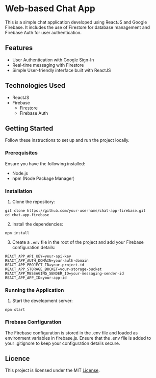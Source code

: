 # Web-based Chat App

This is a simple chat application developed using ReactJS and Google Firebase. It includes the use of Firestore for database management and Firebase Auth for user authentication.

## Features

- User Authentication with Google Sign-In
- Real-time messaging with Firestore
- Simple User-friendly interface built with ReactJS

## Technologies Used

- ReactJS
- Firebase
  - Firestore
  - Firebase Auth

## Getting Started

Follow these instructions to set up and run the project locally.

### Prerequisites

Ensure you have the following installed:

- Node.js
- npm (Node Package Manager)

### Installation

1. Clone the repository:
```
git clone https://github.com/your-username/chat-app-firebase.git
cd chat-app-firebase
```
2. Install the dependencies:
```
npm install
```
3. Create a ```.env``` file in the root of the project and add your Firebase configuration details:
```
REACT_APP_API_KEY=your-api-key
REACT_APP_AUTH_DOMAIN=your-auth-domain
REACT_APP_PROJECT_ID=your-project-id
REACT_APP_STORAGE_BUCKET=your-storage-bucket
REACT_APP_MESSAGING_SENDER_ID=your-messaging-sender-id
REACT_APP_APP_ID=your-app-id
```
### Running the Application
1. Start the development server:
```
npm start
```
### Firebase Configuration
The Firebase configuration is stored in the .env file and loaded as environment variables in firebase.js. Ensure that the .env file is added to your .gitignore to keep your configuration details secure.

## Licence
This project is licensed under the MIT [License](https://github.com/MarshallOkafor/chat-app-firebase/blob/master/LICENSE).
